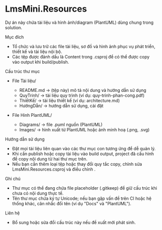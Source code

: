 ﻿# LmsMini.Resources

Dự án này chứa tài liệu và hình ảnh/diagram (PlantUML) dùng chung trong solution.

Mục đích
- Tổ chức và lưu trữ các file tài liệu, sơ đồ và hình ảnh phục vụ phát triển, thiết kế và tài liệu nội bộ.
- Các tệp được đánh dấu là Content trong .csproj để có thể được copy vào output khi build/publish.

Cấu trúc thư mục

- File Tài liệu/
  - README.md                -> (tệp này) mô tả nội dung và hướng dẫn sử dụng
  - QuyTrinh/                -> tài liệu quy trình (ví dụ: quy-trinh-phan-cong.pdf)
  - ThiếtKế/                 -> tài liệu thiết kế (ví dụ: architecture.md)
  - HướngDẫn/                -> hướng dẫn sử dụng, cài đặt

- File Hinh PlantUML/
  - Diagrams/                -> file .puml nguồn (PlantUML)
  - Images/                  -> hình xuất từ PlantUML hoặc ảnh minh hoạ (.png, .svg)

Hướng dẫn sử dụng
- Đặt mọi tài liệu liên quan vào các thư mục con tương ứng để dễ quản lý.
- Khi cần publish hoặc copy tài liệu vào build output, project đã cấu hình để copy nội dung từ hai thư mục trên.
- Nếu bạn cần thêm loại tệp hoặc thay đổi quy tắc copy, chỉnh sửa LmsMini.Resources.csproj và điều chỉnh <ItemGroup>.

Ghi chú
- Thư mục có thể đang chứa file placeholder (.gitkeep) để giữ cấu trúc khi chưa có nội dung thực tế.
- Tên thư mục chứa ký tự Unicode; nếu bạn gặp vấn đề trên CI hoặc hệ thống khác, cân nhắc đổi tên (ví dụ "Docs" và "PlantUML").

Liên hệ
- Bổ sung hoặc sửa đổi cấu trúc này nếu đề xuất mới phát sinh.